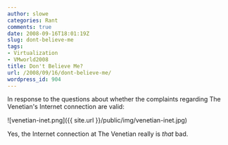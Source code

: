 ```yaml
---
author: slowe
categories: Rant
comments: true
date: 2008-09-16T18:01:19Z
slug: dont-believe-me
tags:
- Virtualization
- VMworld2008
title: Don't Believe Me?
url: /2008/09/16/dont-believe-me/
wordpress_id: 904
---
```


In response to the questions about whether the complaints regarding The Venetian's Internet connection are valid:

![venetian-inet.png]({{ site.url }}/public/img/venetian-inet.jpg)

Yes, the Internet connection at The Venetian really is _that_ bad.
